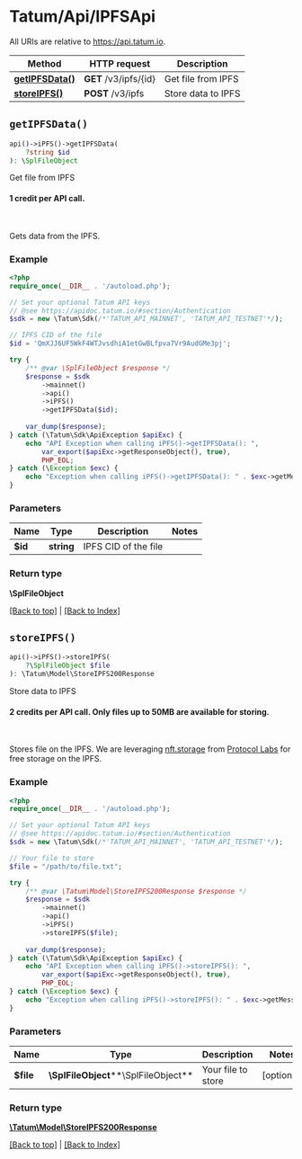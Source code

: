 # Tatum/Api/IPFSApi

All URIs are relative to https://api.tatum.io.

Method | HTTP request | Description
------------- | ------------- | -------------
[**getIPFSData()**](#getipfsdata) | **GET** /v3/ipfs/{id} | Get file from IPFS
[**storeIPFS()**](#storeipfs) | **POST** /v3/ipfs | Store data to IPFS


## `getIPFSData()`

```php
api()->iPFS()->getIPFSData(
    ?string $id
): \SplFileObject
```

Get file from IPFS

<h4>1 credit per API call.</h4><br/><p>Gets data from the IPFS.</p>

### Example

```php
<?php
require_once(__DIR__ . '/autoload.php');

// Set your optional Tatum API keys
// @see https://apidoc.tatum.io/#section/Authentication
$sdk = new \Tatum\Sdk(/*'TATUM_API_MAINNET', 'TATUM_API_TESTNET'*/);

// IPFS CID of the file
$id = 'QmXJJ6UF5WkF4WTJvsdhiA1etGwBLfpva7Vr9AudGMe3pj';

try {
    /** @var \SplFileObject $response */
    $response = $sdk
        ->mainnet()
        ->api()
        ->iPFS()
        ->getIPFSData($id);
    
    var_dump($response);
} catch (\Tatum\Sdk\ApiException $apiExc) {
    echo "API Exception when calling iPFS()->getIPFSData(): ",
        var_export($apiExc->getResponseObject(), true),
        PHP_EOL;
} catch (\Exception $exc) {
    echo "Exception when calling iPFS()->getIPFSData(): " . $exc->getMessage() . PHP_EOL;
}
```

### Parameters

Name | Type | Description  | Notes
------------- | ------------- | ------------- | -------------
 **$id** | **string**| IPFS CID of the file |

### Return type

**\SplFileObject**

[[Back to top]](#) | [[Back to Index]](../index.md)

## `storeIPFS()`

```php
api()->iPFS()->storeIPFS(
    ?\SplFileObject $file
): \Tatum\Model\StoreIPFS200Response
```

Store data to IPFS

<h4>2 credits per API call. Only files up to 50MB are available for storing.</h4><br/> <p>Stores file on the IPFS. We are leveraging <a href="https://nft.storage/" target="_blank">nft.storage</a> from <a href="https://protocol.ai/" target="_blank">Protocol Labs</a> for free storage on the IPFS.</p>

### Example

```php
<?php
require_once(__DIR__ . '/autoload.php');

// Set your optional Tatum API keys
// @see https://apidoc.tatum.io/#section/Authentication
$sdk = new \Tatum\Sdk(/*'TATUM_API_MAINNET', 'TATUM_API_TESTNET'*/);

// Your file to store
$file = "/path/to/file.txt";

try {
    /** @var \Tatum\Model\StoreIPFS200Response $response */
    $response = $sdk
        ->mainnet()
        ->api()
        ->iPFS()
        ->storeIPFS($file);
    
    var_dump($response);
} catch (\Tatum\Sdk\ApiException $apiExc) {
    echo "API Exception when calling iPFS()->storeIPFS(): ",
        var_export($apiExc->getResponseObject(), true),
        PHP_EOL;
} catch (\Exception $exc) {
    echo "Exception when calling iPFS()->storeIPFS(): " . $exc->getMessage() . PHP_EOL;
}
```

### Parameters

Name | Type | Description  | Notes
------------- | ------------- | ------------- | -------------
 **$file** | **\SplFileObject****\SplFileObject**| Your file to store | [optional]

### Return type

[**\Tatum\Model\StoreIPFS200Response**](../Model/StoreIPFS200Response.md)

[[Back to top]](#) | [[Back to Index]](../index.md)
